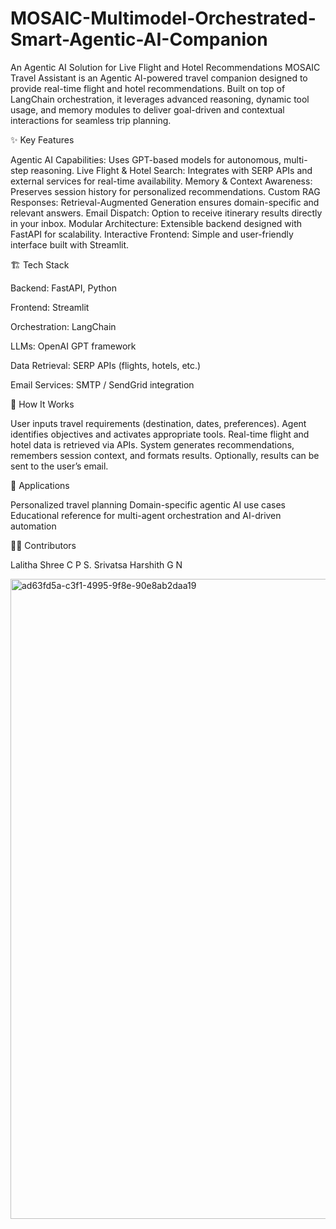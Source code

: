 # MOSAIC-Multimodel-Orchestrated-Smart-Agentic-AI-Companion
An Agentic AI Solution for Live Flight and Hotel Recommendations
MOSAIC Travel Assistant is an Agentic AI-powered travel companion designed to provide real-time flight and hotel recommendations. Built on top of LangChain orchestration, it leverages advanced reasoning, dynamic tool usage, and memory modules to deliver goal-driven and contextual interactions for seamless trip planning.

✨ Key Features

Agentic AI Capabilities: Uses GPT-based models for autonomous, multi-step reasoning.
Live Flight & Hotel Search: Integrates with SERP APIs and external services for real-time availability.
Memory & Context Awareness: Preserves session history for personalized recommendations.
Custom RAG Responses: Retrieval-Augmented Generation ensures domain-specific and relevant answers.
Email Dispatch: Option to receive itinerary results directly in your inbox.
Modular Architecture: Extensible backend designed with FastAPI for scalability.
Interactive Frontend: Simple and user-friendly interface built with Streamlit.

🏗️ Tech Stack

Backend: FastAPI, Python

Frontend: Streamlit

Orchestration: LangChain

LLMs: OpenAI GPT framework

Data Retrieval: SERP APIs (flights, hotels, etc.)

Email Services: SMTP / SendGrid integration

🚀 How It Works

User inputs travel requirements (destination, dates, preferences).
Agent identifies objectives and activates appropriate tools.
Real-time flight and hotel data is retrieved via APIs.
System generates recommendations, remembers session context, and formats results.
Optionally, results can be sent to the user’s email.

📌 Applications

Personalized travel planning
Domain-specific agentic AI use cases
Educational reference for multi-agent orchestration and AI-driven automation

👩‍💻 Contributors

Lalitha Shree C P
S. Srivatsa
Harshith G N

<img width="1536" height="1024" alt="ad63fd5a-c3f1-4995-9f8e-90e8ab2daa19" src="https://github.com/user-attachments/assets/860dc37d-5749-488a-842f-6ae398bc242c" />



